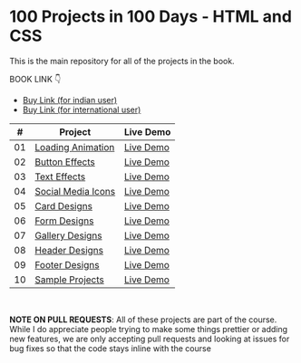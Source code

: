 # 100 Projects in 100 Days - HTML and CSS

This is the main repository for all of the projects in the book.

BOOK LINK 👇

-   [Buy Link (for indian user)](https://imojo.in/MasterHTMLandCSS)
-   [Buy Link (for international user)](https://gumroad.com/l/MasterHTMLandCSS)


|  #  | Project                                                                                                                     | Live Demo                                                                         |
| :-: | --------------------------------------------------------------------------------------------------------------------------- | --------------------------------------------------------------------------------- |
| 01  | [Loading Animation](https://github.com/bdpublication/100projects100days/tree/main/1-loading-animations)                             | [Live Demo](http://bdpublication.ml/1-loading-animations/)               |
| 02  | [Button Effects](https://github.com/bdpublication/100projects100days/tree/main/2-button-effects)                               | [Live Demo](http://bdpublication.ml/2-button-effects/)                |
| 03  | [Text Effects](https://github.com/bdpublication/100projects100days/tree/main/3-text-effects/)                       | [Live Demo](http://bdpublication.ml/3-text-effects/) |
| 04  | [Social Media Icons](https://github.com/bdpublication/100projects100days/tree/main/4-social-media-icons)                          | [Live Demo](http://bdpublication.ml/4-social-media-icons/)          |
| 05  | [Card Designs](https://github.com/bdpublication/100projects100days/tree/main/5-card-designs)                               | [Live Demo](http://bdpublication.ml/5-card-designs/)                |
| 06  | [Form Designs](https://github.com/bdpublication/100projects100days/tree/main/6-form-designs)                           | [Live Demo](http://bdpublication.ml/6-form-designs/)              |
| 07  | [Gallery Designs](https://github.com/bdpublication/100projects100days/tree/main/7-gallery-designs)                       | [Live Demo](http://bdpublication.ml/7-gallery-designs/)            |
| 08  | [Header Designs](https://github.com/bdpublication/100projects100days/tree/main/8-header-designs)                                         | [Live Demo](http://bdpublication.ml/8-header-designs/)                     |
| 09  | [Footer Designs](https://github.com/bdpublication/100projects100days/tree/main/9-footer-designs)                                     | [Live Demo](http://bdpublication.ml/9-footer-designs/)                   |
| 10  | [Sample Projects](https://github.com/bdpublication/100projects100days/tree/main/10-sample-projects)                                         | [Live Demo](http://bdpublication.ml/10-sample-projects/)                     |

<br>

**NOTE ON PULL REQUESTS**: All of these projects are part of the course. While I do appreciate people trying to make some things prettier or adding new features, we are only accepting pull requests and looking at issues for bug fixes so that the code stays inline with the course
